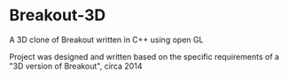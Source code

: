 # Breakout-3D
A 3D clone of Breakout written in C++ using open GL

Project was designed and written based on the specific requirements of a "3D version of Breakout", circa 2014
